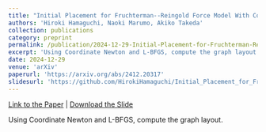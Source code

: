 ```yaml
---
title: "Initial Placement for Fruchterman--Reingold Force Model With Coordinate Newton Direction"
authors: 'Hiroki Hamaguchi, Naoki Marumo, Akiko Takeda'
collection: publications
category: preprint
permalink: /publication/2024-12-29-Initial-Placement-for-Fruchterman-Reingold-Force-Model-with-Coordinate-Newton-Direction
excerpt: 'Using Coordinate Newton and L-BFGS, compute the graph layout.'
date: 2024-12-29
venue: 'arXiv'
paperurl: 'https://arxiv.org/abs/2412.20317'
slidesurl: 'https://github.com/HirokiHamaguchi/Initial_Placement_for_Fruchterman-Reingold_Force_Model_with_Coordinate_Newton_Direction/blob/main/doc/presentation/presentation.pdf?raw=true'
---
```


<a href='https://arxiv.org/abs/2412.20317'>Link to the Paper</a> \| <a href='https://github.com/HirokiHamaguchi/Initial_Placement_for_Fruchterman-Reingold_Force_Model_with_Coordinate_Newton_Direction/blob/main/doc/presentation/presentation.pdf?raw=true'>Download the Slide</a>

Using Coordinate Newton and L-BFGS, compute the graph layout.
